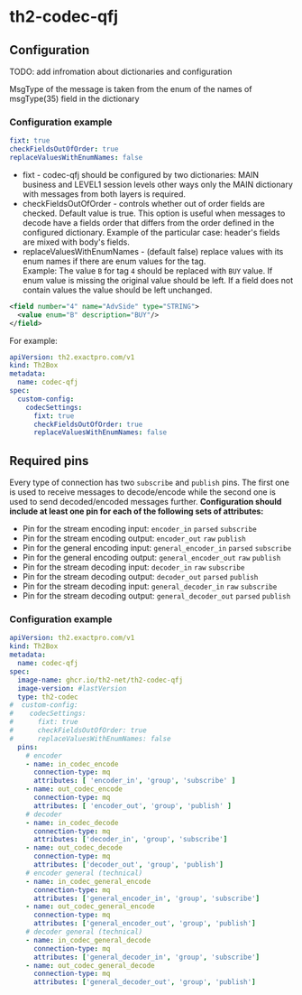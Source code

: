# th2-codec-qfj

## Configuration

TODO: add infromation about dictionaries and configuration 

MsgType of the message is taken from the enum of the names of msgType(35) field in the dictionary

### Configuration example

```yaml
fixt: true
checkFieldsOutOfOrder: true
replaceValuesWithEnumNames: false
```

* fixt - codec-qfj should be configured by two dictionaries: MAIN business and LEVEL1 session levels other ways only the MAIN dictionary with messages from both layers is required.
* checkFieldsOutOfOrder - controls whether out of order fields are checked. Default value is true.
  This option is useful when messages to decode have a fields order that differs from the order defined in the configured dictionary. 
  Example of the particular case: header's fields are mixed with body's fields.  
* replaceValuesWithEnumNames - (default false) replace values with its enum names if there are enum values for the tag.  
  Example:
  The value `B` for tag `4` should be replaced with `BUY` value. If enum value is missing the original value should be left.
  If a field does not contain values the value should be left unchanged.
```xml
<field number="4" name="AdvSide" type="STRING">
  <value enum="B" description="BUY"/>
</field>
```

For example:

```yaml
apiVersion: th2.exactpro.com/v1
kind: Th2Box
metadata:
  name: codec-qfj
spec:
  custom-config:
    codecSettings:
      fixt: true
      checkFieldsOutOfOrder: true
      replaceValuesWithEnumNames: false
```

## Required pins

Every type of connection has two `subscribe` and `publish` pins.
The first one is used to receive messages to decode/encode while the second one is used to send decoded/encoded messages further.
**Configuration should include at least one pin for each of the following sets of attributes:**
+ Pin for the stream encoding input: `encoder_in` `parsed` `subscribe`
+ Pin for the stream encoding output: `encoder_out` `raw` `publish`
+ Pin for the general encoding input: `general_encoder_in` `parsed` `subscribe`
+ Pin for the general encoding output: `general_encoder_out` `raw` `publish`
+ Pin for the stream decoding input: `decoder_in` `raw` `subscribe`
+ Pin for the stream decoding output: `decoder_out` `parsed` `publish`
+ Pin for the stream decoding input: `general_decoder_in` `raw` `subscribe`
+ Pin for the stream decoding output: `general_decoder_out` `parsed` `publish`

### Configuration example

```yaml
apiVersion: th2.exactpro.com/v1
kind: Th2Box
metadata:
  name: codec-qfj
spec:
  image-name: ghcr.io/th2-net/th2-codec-qfj
  image-version: #lastVersion
  type: th2-codec
#  custom-config:
#    codecSettings:
#      fixt: true
#      checkFieldsOutOfOrder: true
#      replaceValuesWithEnumNames: false
  pins:
    # encoder
    - name: in_codec_encode
      connection-type: mq
      attributes: [ 'encoder_in', 'group', 'subscribe' ]
    - name: out_codec_encode
      connection-type: mq
      attributes: [ 'encoder_out', 'group', 'publish' ]
    # decoder
    - name: in_codec_decode
      connection-type: mq
      attributes: ['decoder_in', 'group', 'subscribe']
    - name: out_codec_decode
      connection-type: mq
      attributes: ['decoder_out', 'group', 'publish']
    # encoder general (technical)
    - name: in_codec_general_encode
      connection-type: mq
      attributes: ['general_encoder_in', 'group', 'subscribe']
    - name: out_codec_general_encode
      connection-type: mq
      attributes: ['general_encoder_out', 'group', 'publish']
    # decoder general (technical)
    - name: in_codec_general_decode
      connection-type: mq
      attributes: ['general_decoder_in', 'group', 'subscribe']
    - name: out_codec_general_decode
      connection-type: mq
      attributes: ['general_decoder_out', 'group', 'publish']
```
